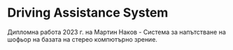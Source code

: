 # Driving Assistance System
Дипломна работа 2023 г. на Мартин Наков - Система за напътстване на шофьор на базата на стерео компютърно зрение.
